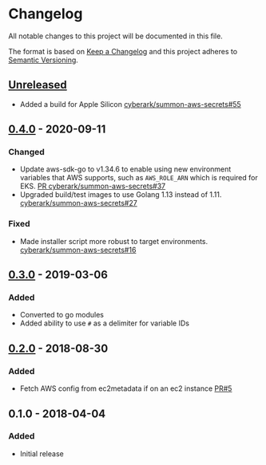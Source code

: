 # Changelog
All notable changes to this project will be documented in this file.

The format is based on [Keep a Changelog](http://keepachangelog.com/en/1.0.0/)
and this project adheres to [Semantic Versioning](http://semver.org/spec/v2.0.0.html).

## [Unreleased]
- Added a build for Apple Silicon [cyberark/summon-aws-secrets#55](https://github.com/cyberark/summon-aws-secrets/issues/55)

## [0.4.0] - 2020-09-11
### Changed
- Update aws-sdk-go to v1.34.6 to enable using new environment variables that AWS supports, such as
  `AWS_ROLE_ARN` which is required for EKS.
  [PR cyberark/summon-aws-secrets#37](https://github.com/cyberark/summon-aws-secrets/pull/37)
- Upgraded build/test images to use Golang 1.13 instead of 1.11.
  [cyberark/summon-aws-secrets#27](https://github.com/cyberark/summon-aws-secrets/issues/27)

### Fixed
- Made installer script more robust to target environments.
  [cyberark/summon-aws-secrets#16](https://github.com/cyberark/summon-aws-secrets/issues/16)

## [0.3.0] - 2019-03-06
### Added
- Converted to go modules
- Added ability to use `#` as a delimiter for variable IDs

## [0.2.0] - 2018-08-30
### Added
- Fetch AWS config from ec2metadata if on an ec2 instance [PR#5](https://github.com/cyberark/summon-aws-secrets/pull/5)

## 0.1.0 - 2018-04-04
### Added
- Initial release

[Unreleased]: https://github.com/cyberark/summon-aws-secrets/compare/v0.4.0...HEAD
[0.4.0]: https://github.com/cyberark/summon-aws-secrets/compare/v0.3.0...v0.4.0
[0.3.0]: https://github.com/cyberark/summon-aws-secrets/compare/v0.2.0...v0.3.0
[0.2.0]: https://github.com/cyberark/summon-aws-secrets/compare/v0.1.0...v0.2.0
